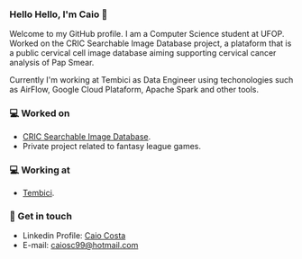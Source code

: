 ### Hello Hello, I'm Caio 👋

Welcome to my GitHub profile. I am a Computer Science student at UFOP. Worked on the CRIC Searchable Image Database project, 
a plataform that is a public cervical cell image database aiming supporting cervical cancer analysis of Pap Smear.

Currently I'm working at Tembici as Data Engineer using techonologies such as AirFlow, Google Cloud Plataform, Apache Spark and other tools.

### 💻 Worked on
- <a href="https://playground.database.cric.com.br/">CRIC Searchable Image Database</a>.
- Private project related to fantasy league games.

### 💻 Working at
- <a href="https://www.tembici.com.br/pt/">Tembici</a>.

### 💬 Get in touch
- Linkedin Profile: <a href="https://www.linkedin.com/in/caio-costa-84134a160/">Caio Costa</a>
- E-mail: <a href="mailto:caiosc99@hotmail.com">caiosc99@hotmail.com</a>
